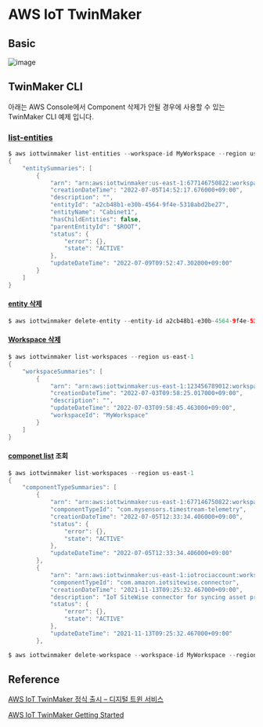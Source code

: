 # AWS IoT TwinMaker

## Basic

![image](https://user-images.githubusercontent.com/52392004/177949327-b53be455-fee7-475d-ba07-96ba3d31fc58.png)


## TwinMaker CLI

아래는 AWS Console에서 Component 삭제가 안될 경우에 사용할 수 있는 TwinMaker CLI 예제 입니다. 


  

### [list-entities](https://docs.aws.amazon.com/cli/latest/reference/iottwinmaker/list-entities.html)

```java
$ aws iottwinmaker list-entities --workspace-id MyWorkspace --region us-east-1
{
    "entitySummaries": [
        {
            "arn": "arn:aws:iottwinmaker:us-east-1:677146750822:workspace/MyWorkspace/entity/a2cb48b1-e30b-4564-9f4e-5310abd2be27",
            "creationDateTime": "2022-07-05T14:52:17.676000+09:00",
            "description": "",
            "entityId": "a2cb48b1-e30b-4564-9f4e-5310abd2be27",
            "entityName": "Cabinet1",
            "hasChildEntities": false,
            "parentEntityId": "$ROOT",
            "status": {
                "error": {},
                "state": "ACTIVE"
            },
            "updateDateTime": "2022-07-09T09:52:47.302000+09:00"
        }
    ]
}
```

#### [entity 삭제](https://docs.aws.amazon.com/cli/latest/reference/iottwinmaker/delete-entity.html)

```java
$ aws iottwinmaker delete-entity --entity-id a2cb48b1-e30b-4564-9f4e-5310abd2be27 --workspace-id MyWorkspace --region us-east-1
```

#### [Workspace 삭제](https://docs.aws.amazon.com/cli/latest/reference/iottwinmaker/delete-workspace.html)



```java
$ aws iottwinmaker list-workspaces --region us-east-1
{
    "workspaceSummaries": [
        {
            "arn": "arn:aws:iottwinmaker:us-east-1:123456789012:workspace/MyWorkspace",
            "creationDateTime": "2022-07-03T09:58:25.017000+09:00",
            "description": "",
            "updateDateTime": "2022-07-03T09:58:45.463000+09:00",
            "workspaceId": "MyWorkspace"
        }
    ]
}
```

#### [componet list](https://docs.aws.amazon.com/cli/latest/reference/iottwinmaker/list-component-types.html) 조회 

```java
$ aws iottwinmaker list-workspaces --region us-east-1
{
    "componentTypeSummaries": [
        {
            "arn": "arn:aws:iottwinmaker:us-east-1:677146750822:workspace/MyWorkspace/component-type/com.mysensors.timestream-telemetry",
            "componentTypeId": "com.mysensors.timestream-telemetry",
            "creationDateTime": "2022-07-05T12:33:34.406000+09:00",
            "status": {
                "error": {},
                "state": "ACTIVE"
            },
            "updateDateTime": "2022-07-05T12:33:34.406000+09:00"
        },
        {
            "arn": "arn:aws:iottwinmaker:us-east-1:iotrociaccount:workspace/AmazonOwnedTypesWorkspace/component-type/com.amazon.iotsitewise.connector",
            "componentTypeId": "com.amazon.iotsitewise.connector",
            "creationDateTime": "2021-11-13T09:25:32.467000+09:00",
            "description": "IoT SiteWise connector for syncing asset properties",
            "status": {
                "error": {},
                "state": "ACTIVE"
            },
            "updateDateTime": "2021-11-13T09:25:32.467000+09:00"
        },
```      


```c
$ aws iottwinmaker delete-workspace --workspace-id MyWorkspace --region us-east-1
```

## Reference

[AWS IoT TwinMaker 정식 출시 – 디지털 트윈 서비스](https://aws.amazon.com/ko/blogs/korea/aws-iot-twinmaker-is-now-generally-available/)

[AWS IoT TwinMaker Getting Started](https://github.com/aws-samples/aws-iot-twinmaker-samples)
